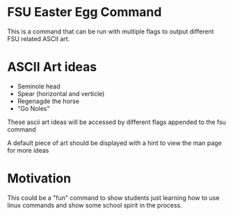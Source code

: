 # FSU Easter Egg Command

This is a command that can be run with multiple flags to output different
FSU related ASCII art. 

# ASCII Art ideas

* Seminole head
* Spear (horizontal and verticle)
* Regenagde the horse
* "Go Noles"

These ascii art ideas will be accessed by different flags appended to the
fsu command

A default piece of art should be displayed with a hint to view the man page
for more ideas


# Motivation
This could be a "fun" command to show students just learning how to use 
linux commands and show some school spirit in the process. 
